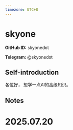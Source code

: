 ```yaml
---
timezone: UTC+8
---
```


# skyone

**GitHub ID:** skyonedot

**Telegram:** @skyonedot

## Self-introduction

各位好， 想学一点AI的高级知识。

## Notes

<!-- Content_START -->

# 2025.07.20


<!-- Content_END -->
